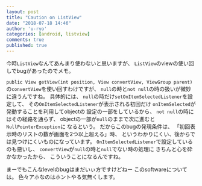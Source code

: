 ```yaml
---
layout: post
title: "Caution on ListView"
date: "2018-07-18 14:46"
author: 'u-ryo'
categories: [android, listview]
comments: true
published: true
---
```

今時`ListView`なんてあんまり使わないと思いますが、
`ListView`のviewの使い回しでbugがあったのでメモ。

`public View getView(int position, View convertView, ViewGroup parent)`
の`convertView`を使い回すわけですが、
`null`の時と`not null`の時の扱いが微妙に違うんですね。
具体的には、
`null`の時だけ`setOnItemSelectedListener`を設定して、
その`OnItemSelectedListener`が表示される初回だけ
`onItemSelected`が発動することを利用してobjectの
設定の一部をしているから、
`not null`の時にはその経路を通らず、
objectの一部が`null`のままで次に進むと`NullPointerException`に
なるという。
だからこのbugの発現条件は、
「初回表示時のリストの数が画面を2つ以上超える」時、
というわかりにくい、後からでは見つけにくいものになっています。
`OnItemSelectedListener`で設定しているのも悪いし、
`convertView`が`null`の時と`null`でない時の処理に
きちんと心を砕かなかったから、
こういうことになるんですね。

まーでもこんなlevelのbugはまだいぃ方ですけどねー
このsoftwareについては。
色々アホなのはホントやる気無くします。
